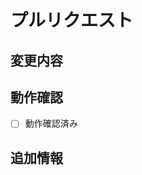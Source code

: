 # プルリクエスト
## 変更内容
<!-- 変更した内容を簡潔に説明してください -->

## 動作確認
<!-- 動作確認した内容を記載してください -->
- [ ] 動作確認済み


## 追加情報
<!-- レビュアーに伝えたい情報があれば記載してください -->
